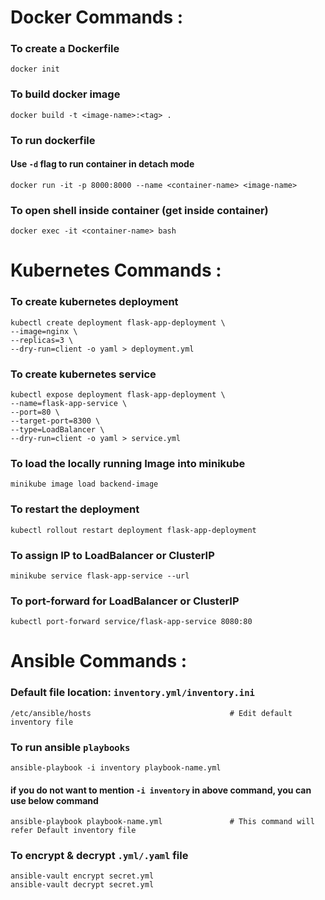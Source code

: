 # Docker Commands :

### To create a Dockerfile

```
docker init
```

### To build docker image

```
docker build -t <image-name>:<tag> .
```

### To run dockerfile

#### Use `-d` flag to run container in detach mode

```
docker run -it -p 8000:8000 --name <container-name> <image-name>
```

### To open shell inside container (get inside container)

```
docker exec -it <container-name> bash
```

# Kubernetes Commands :

### To create kubernetes deployment

```
kubectl create deployment flask-app-deployment \
--image=nginx \
--replicas=3 \
--dry-run=client -o yaml > deployment.yml
```

### To create kubernetes service

```
kubectl expose deployment flask-app-deployment \
--name=flask-app-service \
--port=80 \
--target-port=8300 \
--type=LoadBalancer \
--dry-run=client -o yaml > service.yml
```

### To load the locally running Image into minikube

```
minikube image load backend-image
```

### To restart the deployment

```
kubectl rollout restart deployment flask-app-deployment
```

### To assign IP to LoadBalancer or ClusterIP

```
minikube service flask-app-service --url
```

### To port-forward for LoadBalancer or ClusterIP

```
kubectl port-forward service/flask-app-service 8080:80
```

# Ansible Commands :

### Default file location: `inventory.yml/inventory.ini`

```
/etc/ansible/hosts                               # Edit default inventory file
```

### To run ansible `playbooks`

```
ansible-playbook -i inventory playbook-name.yml
```

#### if you do not want to mention `-i inventory` in above command, you can use below command

```
ansible-playbook playbook-name.yml               # This command will refer Default inventory file
```

### To encrypt & decrypt `.yml/.yaml` file

```
ansible-vault encrypt secret.yml
ansible-vault decrypt secret.yml
```
